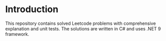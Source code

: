 # Introduction 
This repository contains solved Leetcode problems with comprehensive explanation and unit tests. The solutions are written in C# and uses .NET 9 framework.


